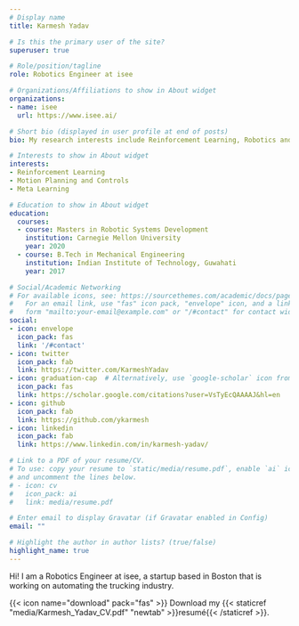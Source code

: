 ```yaml
---
# Display name
title: Karmesh Yadav

# Is this the primary user of the site?
superuser: true

# Role/position/tagline
role: Robotics Engineer at isee

# Organizations/Affiliations to show in About widget
organizations:
- name: isee
  url: https://www.isee.ai/

# Short bio (displayed in user profile at end of posts)
bio: My research interests include Reinforcement Learning, Robotics and Meta-Learning.

# Interests to show in About widget
interests:
- Reinforcement Learning
- Motion Planning and Controls
- Meta Learning

# Education to show in About widget
education:
  courses:
  - course: Masters in Robotic Systems Development
    institution: Carnegie Mellon University
    year: 2020
  - course: B.Tech in Mechanical Engineering
    institution: Indian Institute of Technology, Guwahati
    year: 2017

# Social/Academic Networking
# For available icons, see: https://sourcethemes.com/academic/docs/page-builder/#icons
#   For an email link, use "fas" icon pack, "envelope" icon, and a link in the
#   form "mailto:your-email@example.com" or "/#contact" for contact widget.
social:
- icon: envelope
  icon_pack: fas
  link: '/#contact'
- icon: twitter
  icon_pack: fab
  link: https://twitter.com/KarmeshYadav
- icon: graduation-cap  # Alternatively, use `google-scholar` icon from `ai` icon pack
  icon_pack: fas
  link: https://scholar.google.com/citations?user=VsTyEcQAAAAJ&hl=en
- icon: github
  icon_pack: fab
  link: https://github.com/ykarmesh
- icon: linkedin
  icon_pack: fab
  link: https://www.linkedin.com/in/karmesh-yadav/

# Link to a PDF of your resume/CV.
# To use: copy your resume to `static/media/resume.pdf`, enable `ai` icons in `params.toml`, 
# and uncomment the lines below.
# - icon: cv
#   icon_pack: ai
#   link: media/resume.pdf

# Enter email to display Gravatar (if Gravatar enabled in Config)
email: ""

# Highlight the author in author lists? (true/false)
highlight_name: true
---
```


Hi! I am a Robotics Engineer at isee, a startup based in Boston that is working on automating the trucking industry.

{{< icon name="download" pack="fas" >}} Download my {{< staticref "media/Karmesh_Yadav_CV.pdf" "newtab" >}}resumé{{< /staticref >}}.
